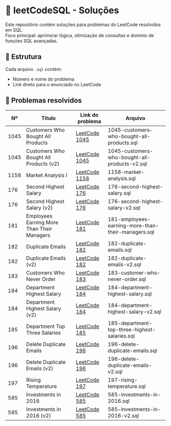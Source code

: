 # 🧠 leetCodeSQL - Soluções

Este repositório contém soluções para problemas do LeetCode resolvidos em SQL.  
Foco principal: aprimorar lógica, otimização de consultas e domínio de funções SQL avançadas.

## 📁 Estrutura

Cada arquivo `.sql` contém:

- Número e nome do problema  
- Link direto para o enunciado no LeetCode

## 📌 Problemas resolvidos

| Nº   | Título                                     | Link do problema                                                                          | Arquivo                                            |
| ---- | ------------------------------------------ | ----------------------------------------------------------------------------------------- | -------------------------------------------------- |
| 1045 | Customers Who Bought All Products          | [LeetCode 1045](https://leetcode.com/problems/customers-who-bought-all-products/)         | 1045-customers-who-bought-all-products.sql         |
| 1045 | Customers Who Bought All Products (v2)     | [LeetCode 1045](https://leetcode.com/problems/customers-who-bought-all-products/)         | 1045-customers-who-bought-all-products-v2.sql      |
| 1158 | Market Analysis I                          | [LeetCode 1158](https://leetcode.com/problems/market-analysis-i/)                         | 1158-market-analysis.sql                           |
| 176  | Second Highest Salary                      | [LeetCode 176](https://leetcode.com/problems/second-highest-salary/)                      | 176-second-highest-salary.sql                      |
| 176  | Second Highest Salary (v2)                 | [LeetCode 176](https://leetcode.com/problems/second-highest-salary/)                      | 176-second-highest-salary-v2.sql                   |
| 181  | Employees Earning More Than Their Managers | [LeetCode 181](https://leetcode.com/problems/employees-earning-more-than-their-managers/) | 181-employees-earning-more-than-their-managers.sql |
| 182  | Duplicate Emails                           | [LeetCode 182](https://leetcode.com/problems/duplicate-emails/)                           | 182-duplicate-emails.sql                           |
| 182  | Duplicate Emails (v2)                      | [LeetCode 182](https://leetcode.com/problems/duplicate-emails/)                           | 182-duplicate-emails-v2.sql                        |
| 183  | Customers Who Never Order                  | [LeetCode 183](https://leetcode.com/problems/customers-who-never-order/)                  | 183-customer-who-never-order.sql                   |
| 184  | Department Highest Salary                  | [LeetCode 184](https://leetcode.com/problems/department-highest-salary/)                  | 184-department-highest-salary.sql                  |
| 184  | Department Highest Salary (v2)             | [LeetCode 184](https://leetcode.com/problems/department-highest-salary/)                  | 184-department-highest-salary-v2.sql               |
| 185  | Department Top Three Salaries              | [LeetCode 185](https://leetcode.com/problems/department-top-three-salaries/)              | 185-department-top-three-highest-salaries.sql      |
| 196  | Delete Duplicate Emails                    | [LeetCode 196](https://leetcode.com/problems/delete-duplicate-emails/)                    | 196-delete-duplicate-emails.sql                    |
| 196  | Delete Duplicate Emails (v2)               | [LeetCode 196](https://leetcode.com/problems/delete-duplicate-emails/)                    | 196-delete-duplicate-emails-v2.sql                 |
| 197  | Rising Temperature                         | [LeetCode 197](https://leetcode.com/problems/rising-temperature/)                         | 197-rising-temperature.sql                         |
| 585  | Investments in 2016                        | [LeetCode 585](https://leetcode.com/problems/investments-in-2016/)                        | 585-investments-in-2016.sql                        |
| 585  | Investments in 2016 (v2)                   | [LeetCode 585](https://leetcode.com/problems/investments-in-2016/)                        | 585-investments-in-2016-v2.sql                     |

